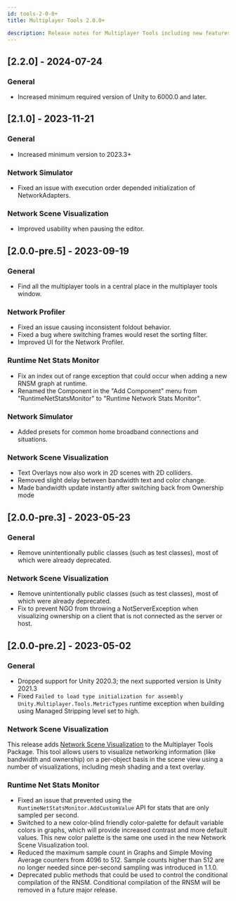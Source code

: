 ```yaml
---
id: tools-2-0-0+
title: Multiplayer Tools 2.0.0+

description: Release notes for Multiplayer Tools including new features, updates, bug fixes, known issues, and information to help you upgrade.
---
```


## [2.2.0] - 2024-07-24

### General

- Increased minimum required version of Unity to 6000.0 and later.

## [2.1.0] - 2023-11-21

### General

- Increased minimum version to 2023.3+

### Network Simulator

- Fixed an issue with execution order depended initialization of NetworkAdapters.

### Network Scene Visualization

- Improved usability when pausing the editor.

## [2.0.0-pre.5] - 2023-09-19

### General

- Find all the multiplayer tools in a central place in the multiplayer tools window.

### Network Profiler

- Fixed an issue causing inconsistent foldout behavior.
- Fixed a bug where switching frames would reset the sorting filter.
- Improved UI for the Network Profiler.

### Runtime Net Stats Monitor

- Fix an index out of range exception that could occur when adding a new RNSM graph at runtime.
- Renamed the Component in the "Add Component" menu from "RuntimeNetStatsMonitor" to "Runtime Network Stats Monitor".

### Network Simulator

- Added presets for common home broadband connections and situations.

### Network Scene Visualization

- Text Overlays now also work in 2D scenes with 2D colliders.
- Removed slight delay between bandwidth text and color change.
- Made bandwidth update instantly after switching back from Ownership mode

## [2.0.0-pre.3] - 2023-05-23

### General

* Remove unintentionally public classes (such as test classes), most of which were already deprecated.

### Network Scene Visualization

* Remove unintentionally public classes (such as test classes), most of which were already deprecated.
* Fix to prevent NGO from throwing a NotServerException when visualizing ownership on a client that is not connected as the server or host.

## [2.0.0-pre.2] - 2023-05-02

### General

* Dropped support for Unity 2020.3; the next supported version is Unity 2021.3
* Fixed `Failed to load type initialization for assembly Unity.Multiplayer.Tools.MetricTypes` runtime exception when building using Managed Stripping level set to high.

### Network Scene Visualization

This release adds [Network Scene Visualization](../../tools/network-scene-vis.md) to the Multiplayer Tools Package. This tool allows users to visualize networking information (like bandwidth and ownership) on a per-object basis in the scene view using a number of visualizations, including mesh shading and a text overlay.

### Runtime Net Stats Monitor

* Fixed an issue that prevented using the `RuntimeNetStatsMonitor.AddCustomValue` API for stats that are only sampled per second.
* Switched to a new color-blind friendly color-palette for default variable colors in graphs, which will provide increased contrast and more default values. This new color palette is the same one used in the new Network Scene Visualization tool.
* Reduced the maximum sample count in Graphs and Simple Moving Average counters from 4096 to 512. Sample counts higher than 512 are no longer needed since per-second sampling was introduced in 1.1.0.
* Deprecated public methods that could be used to control the conditional compilation of the RNSM. Conditional compilation of the RNSM will be removed in a future major release.
